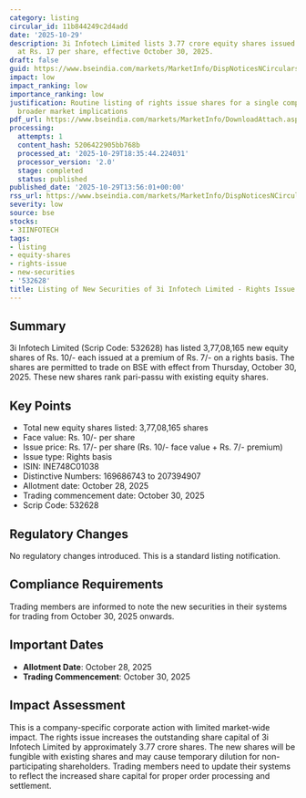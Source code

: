 ```yaml
---
category: listing
circular_id: 11b844249c2d4add
date: '2025-10-29'
description: 3i Infotech Limited lists 3.77 crore equity shares issued on rights basis
  at Rs. 17 per share, effective October 30, 2025.
draft: false
guid: https://www.bseindia.com/markets/MarketInfo/DispNoticesNCirculars.aspx?Noticeid={2C0AE766-ED2F-4B73-B3CB-C1332039D1C9}&noticeno=20251029-56&dt=10/29/2025&icount=56&totcount=60&flag=0
impact: low
impact_ranking: low
importance_ranking: low
justification: Routine listing of rights issue shares for a single company with no
  broader market implications
pdf_url: https://www.bseindia.com/markets/MarketInfo/DownloadAttach.aspx?id=20251029-56&attachedId=
processing:
  attempts: 1
  content_hash: 5206422905bb768b
  processed_at: '2025-10-29T18:35:44.224031'
  processor_version: '2.0'
  stage: completed
  status: published
published_date: '2025-10-29T13:56:01+00:00'
rss_url: https://www.bseindia.com/markets/MarketInfo/DispNoticesNCirculars.aspx?Noticeid={2C0AE766-ED2F-4B73-B3CB-C1332039D1C9}&noticeno=20251029-56&dt=10/29/2025&icount=56&totcount=60&flag=0
severity: low
source: bse
stocks:
- 3IINFOTECH
tags:
- listing
- equity-shares
- rights-issue
- new-securities
- '532628'
title: Listing of New Securities of 3i Infotech Limited - Rights Issue
---
```


## Summary

3i Infotech Limited (Scrip Code: 532628) has listed 3,77,08,165 new equity shares of Rs. 10/- each issued at a premium of Rs. 7/- on a rights basis. The shares are permitted to trade on BSE with effect from Thursday, October 30, 2025. These new shares rank pari-passu with existing equity shares.

## Key Points

- Total new equity shares listed: 3,77,08,165 shares
- Face value: Rs. 10/- per share
- Issue price: Rs. 17/- per share (Rs. 10/- face value + Rs. 7/- premium)
- Issue type: Rights basis
- ISIN: INE748C01038
- Distinctive Numbers: 169686743 to 207394907
- Allotment date: October 28, 2025
- Trading commencement date: October 30, 2025
- Scrip Code: 532628

## Regulatory Changes

No regulatory changes introduced. This is a standard listing notification.

## Compliance Requirements

Trading members are informed to note the new securities in their systems for trading from October 30, 2025 onwards.

## Important Dates

- **Allotment Date**: October 28, 2025
- **Trading Commencement**: October 30, 2025

## Impact Assessment

This is a company-specific corporate action with limited market-wide impact. The rights issue increases the outstanding share capital of 3i Infotech Limited by approximately 3.77 crore shares. The new shares will be fungible with existing shares and may cause temporary dilution for non-participating shareholders. Trading members need to update their systems to reflect the increased share capital for proper order processing and settlement.